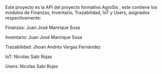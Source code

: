Este proyecto es la API del proyecto formativo AgroSis ,  este contiene los módulos de Finanzas, Inventario, Trazabilidad, IoT y Users, asignados respectivamente:

Finanzas: Juan José Manrique Sosa

Inventario: Juan José Manrique Sosa

Trazabilidad: Jhoan Andrés Vargas Fernández

IoT: Nicolas Sabi Rojas

Users: Nicolas Sabi Rojas
